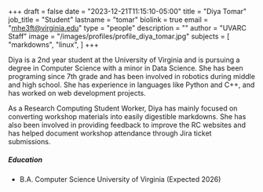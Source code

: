 +++
draft = false
date = "2023-12-21T11:15:10-05:00"
title = "Diya Tomar"
job_title = "Student"
lastname = "tomar"
biolink = true
email = "mhe3ft@virginia.edu"
type = "people"
description = ""
author = "UVARC Staff"
image = "/images/profiles/profile_diya_tomar.jpg"
subjects = [
  "markdowns",
  "linux",
]
+++

Diya is a 2nd year student at the University of Virginia and is pursuing a degree in Computer Science with a minor in Data Science. She has been programing since 7th grade and has been involved in robotics during middle and high school. She has experience in languages like Python and C++, and has worked on web development projects.

As a Research Computing Student Worker, Diya has mainly focused on converting workshop materials into easily digestible markdowns. She has also been involved in providing feedback to improve the RC websites and has helped document workshop attendance through Jira ticket submissions.

##### Education

- B.A. Computer Science
  University of Virginia (Expected 2026)
